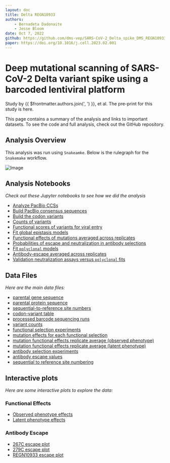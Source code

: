 ```yaml
---
layout: doc
title: Delta REGN10933
authors: 
    - Bernadeta Dadonaite
    - Jesse Bloom
date: Oct 7, 2022
github: https://github.com/dms-vep/SARS-CoV-2_Delta_spike_DMS_REGN10933
paper: https://doi.org/10.1016/j.cell.2023.02.001
---
```


# Deep mutational scanning of SARS-CoV-2 Delta variant spike using a barcoded lentiviral platform

Study by {{ $frontmatter.authors.join(', ') }}, et al. The pre-print for this study is <a v-bind:href="$frontmatter.paper">here</a>.

This page contains a summary of the analysis and links to important datasets. To see the code and full analysis, check out the <a v-bind:href="$frontmatter.github">GitHub repository</a>.

## Analysis Overview

This analysis was run using `Snakeamke`. Below is the rulegraph for the `Snakemake` workflow.

![Image](https://dms-vep.github.io/SARS-CoV-2_Delta_spike_DMS_REGN10933/_images/rulegraph.svg)

## Analysis Notebooks

*Check out these Jupyter notebooks to see how we did the analysis*

- [Analyze PacBio CCSs]()
- [Build PacBio consensus sequences]()
- [Build the codon variants]()
- [Counts of variants]()
- [Functional scores of variants for viral entry]()
- [Fit global epistasis models]()
- [Functional effects of mutations averaged across replicates]()
- [Probabilities of escape and neutralization in antibody selections]()
- [Fit `polyclonal` models]()
- [Antibody-escape averaged across replicates]()
- [Validation neutralization assays versus `polyclonal` fits]()

## Data Files

*Here are the main data files:*

- [parental gene sequence]()
- [parental protein sequence]()
- [sequential-to-reference site numbers]()
- [codon-variant table]()
- [processed barcode sequencing runs]()
- [variant counts]()
- [functional selection experiments]()
- [mutation effects for each functional selection]()
- [mutation functional effects replicate average (observed phenotype)]()
- [mutation functional effects replicate average (latent phenotype)]()
- [antibody selection experiments]()
- [antibody escape values]()
- [sequential to reference site numbering]()

## Interactive plots

*Here are some interactive plots to explore the data:*

### Functional Effects

- [Observed phenotype effects]()
- [Latent phenotype effects]()

### Antibody Escape

- [267C escape plot]()
- [279C escape plot]()
- [REGN10933 escape plot]()
